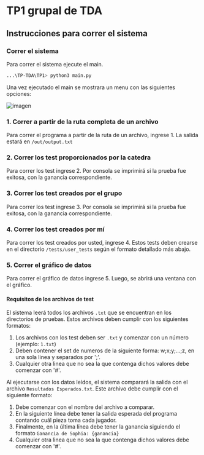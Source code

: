 ﻿# TP1 grupal de TDA
## Instrucciones para correr el sistema

### Correr el sistema
Para correr el sistema ejecute el main.
```bash
...\TP-TDA\TP1> python3 main.py
```

Una vez ejecutado el main se mostrara un menu con las siguientes opciones:

![imagen](https://github.com/user-attachments/assets/4d26aa32-48d4-4368-8ea8-15febca643c7)

### 1. Correr a partir de la ruta completa de un archivo
Para correr el programa a partir de la ruta de un archivo, ingrese 1. La salida estará en `/out/output.txt`

### 2. Correr los test proporcionados por la catedra
Para correr los test ingrese 2. Por consola se imprimirá si la prueba fue exitosa, con la ganancia correspondiente.

### 3. Correr los test creados por el grupo
Para correr los test ingrese 3. Por consola se imprimirá si la prueba fue exitosa, con la ganancia correspondiente.

### 4. Correr los test creados por mí
Para correr los test creados por usted, ingrese 4. Estos tests deben crearse en el directorio `/tests/user_tests` según el formato detallado más abajo.

### 5. Correr el gráfico de datos
Para correr el gráfico de datos ingrese 5. Luego, se abrirá una ventana con el gráfico.

#### Requisitos de los archivos de test

El sistema leerá todos los archivos `.txt` que se encuentran en los directorios de pruebas. Estos archivos deben cumplir con los siguientes formatos:

1. Los archivos con los test deben ser `.txt` y comenzar con un número (ejemplo: `1.txt`)
2. Deben contener el set de numeros de la siguiente forma: w;x;y;...;z, en una sola linea y separados por ';'.
3. Cualquier otra linea que no sea la que contenga dichos valores debe comenzar con '#'.

Al ejecutarse con los datos leídos, el sistema comparará la salida con el archivo `Resultados Esperados.txt`. Este archivo debe cumplir con el siguiente formato:

1. Debe comenzar con el nombre del archivo a comparar.
2. En la siguiente línea debe tener la salida esperada del programa contando cuál pieza toma cada jugador.
3. Finalmente, en la última línea debe tener la ganancia siguiendo el formato `Ganancia de Sophia: {ganancia}`
4. Cualquier otra linea que no sea la que contenga dichos valores debe comenzar con '#'.
